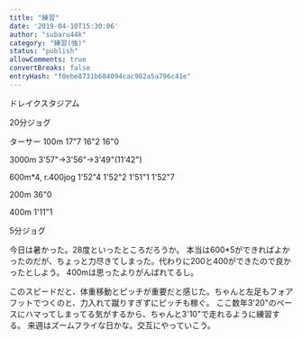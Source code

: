 ```yaml
---
title: "練習"
date: '2019-04-10T15:30:06'
author: "subaru44k"
category: "練習(強)"
status: "publish"
allowComments: true
convertBreaks: false
entryHash: "f0ebe8731b684094cac982a5a796c41e"
---
```

ドレイクスタジアム

20分ジョグ

ターサー
100m
17"7
16"2
16"0

3000m
3'57"→3'56"→3'49"(11'42")

600m*4, r.400jog
1'52"4
1'52"2
1'51"1
1'52"7

200m
36"0

400m
1'11"1

5分ジョグ

今日は暑かった。28度といったところだろうか。
本当は600*5ができればよかったのだが、ちょっと力尽きてしまった。代わりに200と400ができたので良かったとしよう。
400mは思ったよりがんばれてるし。

このスピードだと、体重移動とピッチが重要だと感じた。ちゃんと左足もフォアフットでつくのと、力入れて蹴りすぎずにピッチも稼ぐ。
ここ数年3'20"のペースにハマってしまってる気がするから、ちゃんと3'10"で走れるように練習する。
来週はズームフライな日かな。交互にやっていこう。
